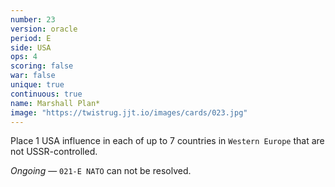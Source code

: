 ```yaml
---
number: 23
version: oracle
period: E
side: USA
ops: 4
scoring: false
war: false
unique: true
continuous: true
name: Marshall Plan*
image: "https://twistrug.jjt.io/images/cards/023.jpg"
---
```

Place 1 USA influence in each of up to 7 countries in `Western Europe` that are not USSR-controlled.

*Ongoing* — `021-E NATO` can not be resolved.
